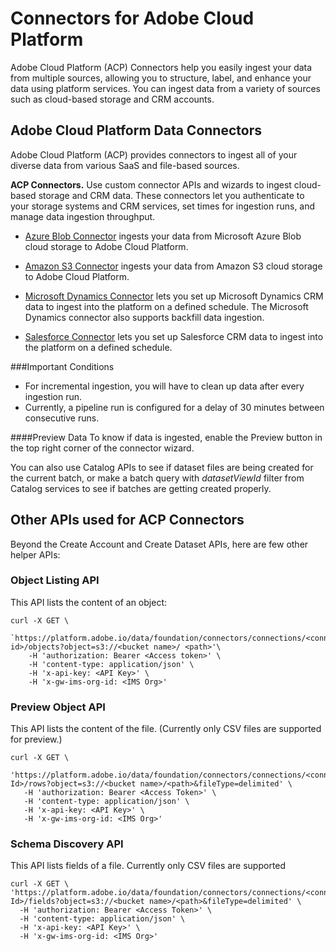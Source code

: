 # Connectors for Adobe Cloud Platform
Adobe Cloud Platform (ACP) Connectors help you easily ingest your data from multiple sources, allowing you to structure, label, and enhance your data using platform services. You can ingest data from a variety of sources such as cloud-based storage and CRM accounts. 


## Adobe Cloud Platform Data Connectors
Adobe Cloud Platform (ACP) provides connectors to ingest all of your diverse data from various SaaS and file-based sources. 


**ACP Connectors.** Use custom connector APIs and wizards to ingest cloud-based storage and CRM data. These connectors let you authenticate to your storage systems and CRM services, set times for ingestion runs, and manage data ingestion throughput.

* [Azure Blob Connector](../../tutorials/creating_a_connector_tutorial/ACP_azure_blob_connector_tutorial.md)
ingests your data from Microsoft Azure Blob cloud storage to Adobe Cloud Platform. 


* [Amazon S3 Connector](../../tutorials/creating_a_connector_tutorial/ACP_s3_connector_tutorial.md) ingests your data from Amazon S3 cloud storage to Adobe Cloud Platform.  


* [Microsoft Dynamics Connector](../../tutorials/creating_a_connector_tutorial/ACP_dynamic_connector_tutorial.md) lets you set up Microsoft Dynamics CRM data to ingest into the platform on a defined schedule. The Microsoft Dynamics connector also supports backfill data ingestion.

* [Salesforce Connector](../../tutorials/creating_a_connector_tutorial/ACP_salesforce_connector_tutorial.md) lets you set up Salesforce CRM data to ingest into the platform on a defined schedule.


<!---
## Adobe Cloud Platform Connection APIs 

These APIs are used to ingest and manage data:

* Connector API
* Catalog API 




####API Features 
Connector APIs provide these basic features:

* Call a single platform service rather than multiple services.
* Build applications on the platform using a minimal set of APIs.
* Provide consistency across all connector types.
* Employ credentials before allowing data to persist. 



### Basic Requirements for Connectors
* Files in the source location should adhere to the same schema or an error will be returned.
* You will need to configure a new connection for files with different schemas and provide a new folder location.
* A user token will be used to access connectors APIs and can be fetched from the [ACP console] (https://console.adobe.io).
* --->


###Important Conditions
* For incremental ingestion, you will have to clean up data after every ingestion run.
* Currently, a pipeline run is configured for a delay of 30 minutes between consecutive runs. 

####Preview Data
To know if data is ingested, enable the Preview button in the top right corner of the connector wizard. 

You can also use Catalog APIs to see if dataset files are being created for the current batch, or make a batch query with *datasetViewId* filter from Catalog services to see if batches are getting created properly.


## Other APIs used for ACP Connectors
Beyond the Create Account and Create Dataset APIs, here are few other helper APIs:

### Object Listing API 
This API lists the content of an object:

```
curl -X GET \
   `https://platform.adobe.io/data/foundation/connectors/connections/<connection id>/objects?object=s3://<bucket name>/	<path>'\
  	-H 'authorization: Bearer <Access token>' \
  	-H 'content-type: application/json' \
  	-H 'x-api-key: <API Key>' \
  	-H 'x-gw-ims-org-id: <IMS Org>' 
```

### Preview Object API
This API lists the content of the file. (Currently only CSV files are supported for preview.)

```
curl -X GET \
  'https://platform.adobe.io/data/foundation/connectors/connections/<connection Id>/rows?object=s3://<bucket name>/<path>&fileType=delimited' \
   -H 'authorization: Bearer <Access Token>' \
   -H 'content-type: application/json' \
   -H 'x-api-key: <API Key>' \
   -H 'x-gw-ims-org-id: <IMS Org>'
```
   
   
### Schema Discovery API
This API lists fields of a file. Currently only CSV files are supported

```
curl -X GET \
'https://platform.adobe.io/data/foundation/connectors/connections/<connection Id>/fields?object=s3://<bucket name>/<path>&fileType=delimited' \
  -H 'authorization: Bearer <Access Token>' \
  -H 'content-type: application/json' \
  -H 'x-api-key: <API Key>' \
  -H 'x-gw-ims-org-id: <IMS Org>'
```

